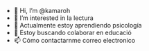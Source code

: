 - 👋 Hi, I’m @kamaroh
- 👀 I’m interested in  la lectura
- 🌱 Actualmente estoy aprendiendo psicología
- 💞️ Estoy buscando colaborar en educació
- 📫 Cómo contactarnme  correo electronico

<!---
kamaroh/kamaroh is a ✨ special ✨ repository because its `README.md` (this file) appears on your GitHub profile.
You can click the Preview link to take a look at your changes.
--->

